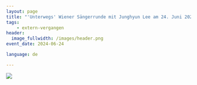 ```yaml
---
layout: page
title: "'Unterwegs' Wiener Sängerrunde mit Junghyun Lee am 24. Juni 2024, 19:30 Uhr"
tags:
    - extern-vergangen
header:
  image_fullwidth: /images/header.png
event_date: 2024-06-24

language: de

---
```



<img src="/images/extern/2024-06-24.jpeg"/>

